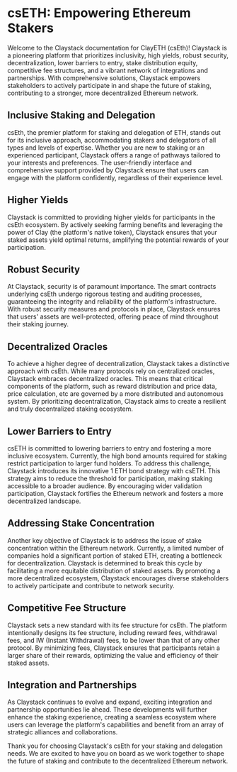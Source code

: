 # csETH: Empowering Ethereum Stakers
Welcome to the Claystack documentation for ClayETH (csEth)! Claystack is a pioneering platform that prioritizes inclusivity, high yields, robust security, decentralization, lower barriers to entry, stake distribution equity, competitive fee structures, and a vibrant network of integrations and partnerships. With comprehensive solutions, Claystack empowers stakeholders to actively participate in and shape the future of staking, contributing to a stronger, more decentralized Ethereum network.

## Inclusive Staking and Delegation
csEth, the premier platform for staking and delegation of ETH, stands out for its inclusive approach, accommodating stakers and delegators of all types and levels of expertise. Whether you are new to staking or an experienced participant, Claystack offers a range of pathways tailored to your interests and preferences. The user-friendly interface and comprehensive support provided by Claystack ensure that users can engage with the platform confidently, regardless of their experience level.

## Higher Yields
Claystack is committed to providing higher yields for participants in the csEth ecosystem. By actively seeking farming benefits and leveraging the power of Clay (the platform's native token), Claystack ensures that your staked assets yield optimal returns, amplifying the potential rewards of your participation.

## Robust Security
At Claystack, security is of paramount importance. The smart contracts underlying csEth undergo rigorous testing and auditing processes, guaranteeing the integrity and reliability of the platform's infrastructure. With robust security measures and protocols in place, Claystack ensures that users' assets are well-protected, offering peace of mind throughout their staking journey.

## Decentralized Oracles
To achieve a higher degree of decentralization, Claystack takes a distinctive approach with csEth. While many protocols rely on centralized oracles, Claystack embraces decentralized oracles. This means that critical components of the platform, such as reward distribution and price data, price calculation, etc  are governed by a more distributed and autonomous system. By prioritizing decentralization, Claystack aims to create a resilient and truly decentralized staking ecosystem.

## Lower Barriers to Entry
csETH is committed to lowering barriers to entry and fostering a more inclusive ecosystem. Currently, the high bond amounts required for staking restrict participation to larger fund holders. To address this challenge, Claystack introduces its innovative 1 ETH bond strategy with csETH. This strategy aims to reduce the threshold for participation, making staking accessible to a broader audience. By encouraging wider validation participation, Claystack fortifies the Ethereum network and fosters a more decentralized landscape.

## Addressing Stake Concentration
Another key objective of Claystack is to address the issue of stake concentration within the Ethereum network. Currently, a limited number of companies hold a significant portion of staked ETH, creating a bottleneck for decentralization. Claystack is determined to break this cycle by facilitating a more equitable distribution of staked assets. By promoting a more decentralized ecosystem, Claystack encourages diverse stakeholders to actively participate and contribute to network security.

## Competitive Fee Structure
Claystack sets a new standard with its fee structure for csEth. The platform intentionally designs its fee structure, including reward fees, withdrawal fees, and IW (Instant Withdrawal) fees, to be lower than that of any other protocol. By minimizing fees, Claystack ensures that participants retain a larger share of their rewards, optimizing the value and efficiency of their staked assets.

## Integration and Partnerships
As Claystack continues to evolve and expand, exciting integration and partnership opportunities lie ahead. These developments will further enhance the staking experience, creating a seamless ecosystem where users can leverage the platform's capabilities and benefit from an array of strategic alliances and collaborations.

Thank you for choosing Claystack's csEth for your staking and delegation needs. We are excited to have you on board as we work together to shape the future of staking and contribute to the decentralized Ethereum network.